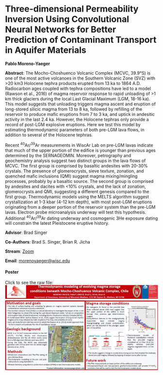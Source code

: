 # Three-dimensional Permeability Inversion Using Convolutional Neural Networks for Better Prediction of Contaminant Transport in Aquifer Materials

**Pablo Moreno-Yaeger**

**Abstract**: The Mocho-Choshuenco Volcanic Complex (MCVC, 39.9°S) is one of the most active volcanoes in the Southern Volcanic Zone (SVZ) with >20 km3 Holocene tephra products erupted from 13 ka to 1864 A.D. Radiocarbon ages coupled with tephra compositions have led to a model (Rawson et al., 2016) of magma reservoir response to rapid unloading of >1 km thick glaciers during the local Last Glacial Maximum (LGM, 18-16 ka). This model suggests that unloading triggers magma ascent and eruption of long-stored silicic magma from 13 to 8 ka, followed by refilling of the reservoir to produce mafic eruptions from 7 to 3 ka, and uptick in andesitic activity in the last 2.4 ka. However, the Holocene tephras only provide a record of post-LGM explosive eruptions. Here we test this model by estimating thermodynamic parameters of both pre-LGM lava flows, in addition to several of the Holocene tephras.

Recent  <sup>40</sup>Ar/<sup>39</sup>Ar  measurements in WiscAr Lab on pre-LGM lavas indicate that much of the upper portion of the edifice is younger than previous ages determined by the SERNAGEOMIN. Moreover, petrography and geochemistry analysis suggest two distinct groups in the lava flows of MCVC. The first group is comprised by basaltic andesites with 20-30% crystals. The presence of glomerocrysts, sieve texture, zonation, and quenched mafic inclusions (QMI) suggest magma mixing/mingling processes, probably by a basaltic source. The second group is comprised by andesites and dacites with <10% crystals, and the lack of zonation, glomerocrysts and QMI, suggesting a different genesis compared to the first group. Thermodynamic models using the MELTS algorithm suggest crystallization at 1-3 kbar (4-12 km depth), with most post-LGM eruptions originating from a deeper portion of the reservoir system than the pre-LGM lavas. Electron probe microanalysis underway will test this hypothesis. Additional  <sup>40</sup>Ar/<sup>39</sup>Ar  dating underway and cosmogenic 3He exposure dating will constrain the latest Pleistocene eruptive history.



**Advisor**: Brad Singer

**Co-Authors**: Brad S. Singer, Brian R. Jicha

**Stream**: [Zoom](https://uwmadison.zoom.us/meeting#/test11111)

**Email**: [morenoyaeger@wisc.edu](mailto:morenoyaeger@wisc.edu)

#### Poster

Click to see the raw file:
[![pmorenoyaeger_thumb](../../img/pmorenoyaeger_thumb.jpg)](../../docs/pmorenoyaeger.pdf)
